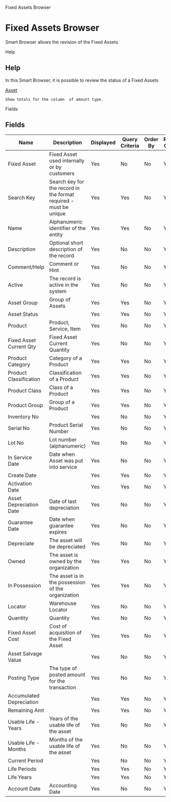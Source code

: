 
Fixed Assets Browser
# Fixed Assets Browser


Smart Browser allows the revision of the Fixed Assets

Help
## Help

In this Smart Browser, it is possible to review the status of a Fixed Assets

[Asset](../../functional-guide/window/window-asset.md)

```
Show totals for the column  of amount type.
```
Fields
## Fields




Name                     | Description                                                       | Displayed | Query Criteria | Order By | Read Only | Mandatory
------------------------ | ----------------------------------------------------------------- | --------- | -------------- | -------- | --------- | ---------
Fixed Asset              | Fixed Asset used internally or by customers                       | Yes       | No             | No       | Yes       | No       
Search Key               | Search key for the record in the format required - must be unique | Yes       | Yes            | No       | Yes       | No       
Name                     | Alphanumeric identifier of the entity                             | Yes       | Yes            | No       | Yes       | No       
Description              | Optional short description of the record                          | Yes       | No             | No       | Yes       | No       
Comment/Help             | Comment or Hint                                                   | Yes       | No             | No       | Yes       | No       
Active                   | The record is active in the system                                | Yes       | No             | No       | Yes       | No       
Asset Group              | Group of Assets                                                   | Yes       | Yes            | No       | Yes       | No       
Asset Status             |                                                                   | Yes       | Yes            | No       | Yes       | No       
Product                  | Product, Service, Item                                            | Yes       | No             | No       | Yes       | No       
Fixed Asset Current Qty  | Fixed Asset Current Quantity                                      | Yes       | No             | No       | Yes       | No       
Product Category         | Category of a Product                                             | Yes       | Yes            | No       | Yes       | No       
Product Classification   | Classification of a Product                                       | Yes       | Yes            | No       | Yes       | No       
Product Class            | Class of a Product                                                | Yes       | Yes            | No       | Yes       | No       
Product Group            | Group of a Product                                                | Yes       | Yes            | No       | Yes       | No       
Inventory No             |                                                                   | Yes       | No             | No       | Yes       | No       
Serial No                | Product Serial Number                                             | Yes       | No             | No       | Yes       | No       
Lot No                   | Lot number (alphanumeric)                                         | Yes       | No             | No       | Yes       | No       
In Service Date          | Date when Asset was put into service                              | Yes       | No             | No       | Yes       | No       
Create Date              |                                                                   | Yes       | Yes            | No       | Yes       | No       
Activation Date          |                                                                   | Yes       | Yes            | No       | Yes       | No       
Asset Depreciation Date  | Date of last depreciation                                         | Yes       | No             | No       | Yes       | No       
Guarantee Date           | Date when guarantee expires                                       | Yes       | No             | No       | Yes       | No       
Depreciate               | The asset will be depreciated                                     | Yes       | No             | No       | Yes       | No       
Owned                    | The asset is owned by the organization                            | Yes       | Yes            | No       | Yes       | No       
In Possession            | The asset is in the possession of the organization                | Yes       | Yes            | No       | Yes       | No       
Locator                  | Warehouse Locator                                                 | Yes       | No             | No       | Yes       | No       
Quantity                 | Quantity                                                          | Yes       | No             | No       | Yes       | No       
Fixed Asset Cost         | Cost of acquisition of the Fixed Asset                            | Yes       | Yes            | No       | Yes       | No       
Asset Salvage Value      |                                                                   | Yes       | No             | No       | Yes       | No       
Posting Type             | The type of posted amount for the transaction                     | Yes       | No             | No       | Yes       | No       
Accumulated Depreciation |                                                                   | Yes       | Yes            | No       | Yes       | No       
Remaining Amt            |                                                                   | Yes       | Yes            | No       | Yes       | No       
Usable Life - Years      | Years of the usable life of the asset                             | Yes       | No             | No       | Yes       | No       
Usable Life - Months     | Months of the usable life of the asset                            | Yes       | No             | No       | Yes       | No       
Current Period           |                                                                   | Yes       | No             | No       | Yes       | No       
Life Periods             |                                                                   | Yes       | Yes            | No       | Yes       | No       
Life Years               |                                                                   | Yes       | Yes            | No       | Yes       | No       
Account Date             | Accounting Date                                                   | Yes       | No             | No       | Yes       | No       
